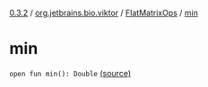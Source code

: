 [0.3.2](../../index.md) / [org.jetbrains.bio.viktor](../index.md) / [FlatMatrixOps](index.md) / [min](.)

# min

`open fun min(): Double` [(source)](https://github.com/JetBrains-Research/viktor/blob/0.3.2/src/main/kotlin/org/jetbrains/bio/viktor/StridedMatrix.kt#L90)